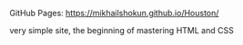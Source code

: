 GitHub Pages:
https://mikhailshokun.github.io/Houston/

very simple site, the beginning of mastering HTML and CSS
